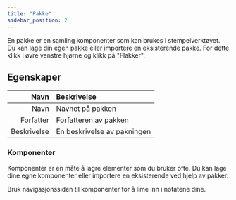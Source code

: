 ```yaml
---
title: "Pakke"
sidebar_position: 2
---
```


En pakke er en samling komponenter som kan brukes i stempelverktøyet. Du kan lage din egen pakke eller importere en eksisterende pakke. For dette klikk i øvre venstre hjørne og klikk på "Flakker".

## Egenskaper

|        Navn | Beskrivelse                 |
| -----------:|:--------------------------- |
|        Navn | Navnet på pakken            |
|   Forfatter | Forfatteren av pakken       |
| Beskrivelse | En beskrivelse av pakningen |

### Komponenter

Komponenter er en måte å lagre elementer som du bruker ofte. Du kan lage dine egne komponenter eller importere en eksisterende ved hjelp av pakker.

Bruk navigasjonssiden til komponenter for å lime inn i notatene dine.
